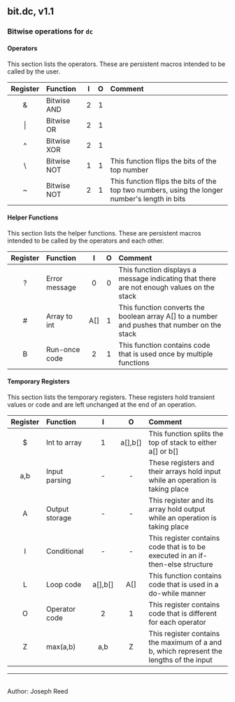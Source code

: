 ## bit.dc, v1.1
### Bitwise operations for `dc`

#### Operators
This section lists the operators. These are persistent macros intended to be called by the user.

| Register | Function       |    I    |    O    | Comment
|:--------:|:---------------|:-------:|:-------:|:--------
| &        | Bitwise AND    |    2    |    1    |
|\|        | Bitwise OR     |    2    |    1    |
| ^        | Bitwise XOR    |    2    |    1    |
| \        | Bitwise NOT    |    1    |    1    | This function flips the bits of the top number
| ~        | Bitwise NOT    |    2    |    1    | This function flips the bits of the top two numbers, using the longer number's length in bits

#### Helper Functions
This section lists the helper functions. These are persistent macros intended to be called by the operators and each other.

| Register | Function       |    I    |    O    | Comment
|:--------:|:---------------|:-------:|:-------:|:--------
| ?        | Error message  |    0    |    0    | This function displays a message indicating that there are not enough values on the stack
| #        | Array to int   |   A[]   |    1    | This function converts the boolean array A[] to a number and pushes that number on the stack
| B        | Run-once code  |    2    |    1    | This function contains code that is used once by multiple functions

#### Temporary Registers
This section lists the temporary registers. These registers hold transient values or code and are left unchanged at the end of an operation.

| Register | Function       |    I    |    O    | Comment
|:--------:|:---------------|:-------:|:-------:|:--------
| $        | Int to array   |    1    | a[],b[] | This function splits the top of stack to either a[] or b[]
| a,b      | Input parsing  |    -    |    -    | These registers and their arrays hold input while an operation is taking place
| A        | Output storage |    -    |    -    | This register and its array hold output while an operation is taking place
| I        | Conditional    |    -    |    -    | This register contains code that is to be executed in an if-then-else structure
| L        | Loop code      | a[],b[] |   A[]   | This function contains code that is used in a do-while manner
| O        | Operator code  |    2    |    1    | This register contains code that is different for each operator
| Z        | max(a,b)       |   a,b   |    Z    | This register contains the maximum of a and b, which represent the lengths of the input




<hr />
<br>Author:     Joseph Reed
